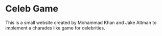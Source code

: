 # Celeb Game

This is a small website created by Mohammad Khan and Jake Altman to implement a charades like game for celebrities.
